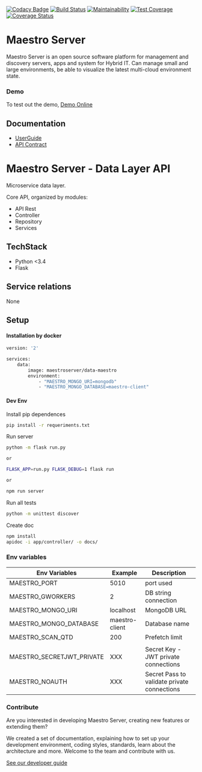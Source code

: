 [![Codacy Badge](https://api.codacy.com/project/badge/Grade/d8b11776962a4867a491c7a039c250ec)](https://www.codacy.com/app/maestro/data-app?utm_source=github.com&amp;utm_medium=referral&amp;utm_content=maestro-server/data-app&amp;utm_campaign=Badge_Grade)
[![Build Status](https://travis-ci.org/maestro-server/data-app.svg?branch=master)](https://travis-ci.org/maestro-server/data-app)
[![Maintainability](https://api.codeclimate.com/v1/badges/0d6930d08ca210a9e46e/maintainability)](https://codeclimate.com/github/maestro-server/data-app/maintainability)
[![Test Coverage](https://api.codeclimate.com/v1/badges/0d6930d08ca210a9e46e/test_coverage)](https://codeclimate.com/github/maestro-server/data-app/test_coverage)
[![Coverage Status](https://coveralls.io/repos/github/maestro-server/data-app/badge.svg?branch=master)](https://coveralls.io/github/maestro-server/data-app?branch=master)

# Maestro Server #

Maestro Server is an open source software platform for management and discovery servers, apps and system for Hybrid IT. Can manage small and large environments, be able to visualize the latest multi-cloud environment state.

### Demo ###
To test out the demo, [Demo Online](http://demo.maestroserver.io "Demo Online")

## Documentation ##
* [UserGuide](http://docs.maestroserver.io/en/latest/userguide/cloud_inventory/inventory.html "User Guide")
* [API Contract](https://maestro-server.github.io/data-app/ "API Contract")

# Maestro Server - Data Layer API #

Microservice data layer.

Core API, organized by modules:

* API Rest
* Controller
* Repository
* Services

## TechStack ##
* Python <3.4
* Flask

## Service relations ##
None

## Setup #

#### Installation by docker ####

```bash
version: '2'

services:
    data:
        image: maestroserver/data-maestro
        environment:
            - "MAESTRO_MONGO_URI=mongodb"
            - "MAESTRO_MONGO_DATABASE=maestro-client"
```

#### Dev Env ####

Install pip dependences
```bash
pip install -r requeriments.txt
```

Run server
```bash
python -m flask run.py

or

FLASK_APP=run.py FLASK_DEBUG=1 flask run

or 

npm run server
```

Run all tests 
```bash
python -m unittest discover
```

Create doc
```bash
npm install
apidoc -i app/controller/ -o docs/
```

### Env variables ###

| Env Variables                | Example                  | Description                                |
|------------------------------|--------------------------|--------------------------------------------|
| MAESTRO_PORT                 | 5010                     | port used                                  |
| MAESTRO_GWORKERS             | 2 | DB string connection | Gunicorn multi process                     |
| MAESTRO_MONGO_URI            | localhost                | MongoDB URL                                |
| MAESTRO_MONGO_DATABASE       | maestro-client           | Database name                              |
| MAESTRO_SCAN_QTD             | 200                      | Prefetch limit                             |
|                              |                          |                                            |
| MAESTRO_SECRETJWT_PRIVATE    | XXX                      | Secret Key - JWT private connections       |
| MAESTRO_NOAUTH               | XXX                      | Secret Pass to validate private connections|


### Contribute ###

Are you interested in developing Maestro Server, creating new features or extending them?

We created a set of documentation, explaining how to set up your development environment, coding styles, standards, learn about the architecture and more. Welcome to the team and contribute with us.

[See our developer guide](http://docs.maestroserver.io/en/latest/contrib.html)
